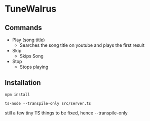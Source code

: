 # TuneWalrus

## Commands

- Play (song title)
  - Searches the song title on youtube and plays the first result
- Skip
  - Skips Song
- Stop
  - Stops playing

## Installation

`npm install`

`ts-node --transpile-only src/server.ts`

still a few tiny TS things to be fixed, hence --transpile-only
